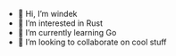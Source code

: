 - 👋 Hi, I’m windek
- 👀 I’m interested in Rust
- 🌱 I’m currently learning Go
- 💞️ I’m looking to collaborate on cool stuff


<!---
windek10/windek10 is a ✨ special ✨ repository because its `README.md` (this file) appears on your GitHub profile.
You can click the Preview link to take a look at your changes.
--->
